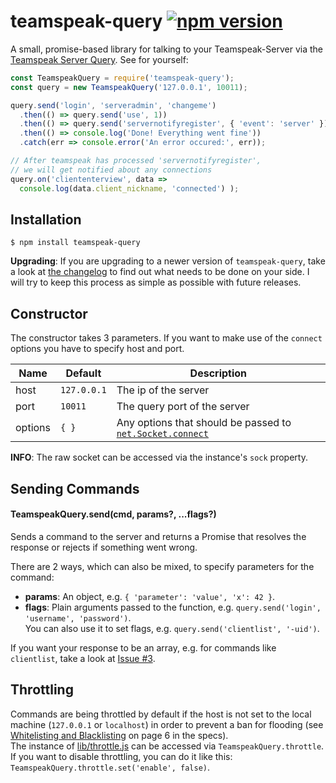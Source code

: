 # teamspeak-query [![npm version](https://badge.fury.io/js/teamspeak-query.svg)](https://badge.fury.io/js/teamspeak-query)
A small, promise-based library for talking to your Teamspeak-Server via the [Teamspeak Server Query](http://media.teamspeak.com/ts3_literature/TeamSpeak%203%20Server%20Query%20Manual.pdf). See for yourself:

```javascript
const TeamspeakQuery = require('teamspeak-query');
const query = new TeamspeakQuery('127.0.0.1', 10011);

query.send('login', 'serveradmin', 'changeme')
  .then(() => query.send('use', 1))
  .then(() => query.send('servernotifyregister', { 'event': 'server' }))
  .then(() => console.log('Done! Everything went fine'))
  .catch(err => console.error('An error occured:', err));

// After teamspeak has processed 'servernotifyregister',
// we will get notified about any connections
query.on('cliententerview', data =>
  console.log(data.client_nickname, 'connected') );
```

## Installation
```shell
$ npm install teamspeak-query
```
**Upgrading**: If you are upgrading to a newer version of `teamspeak-query`, take a look at [the changelog](https://github.com/schroffl/teamspeak-query/releases) to find out what needs to be done on your side. I will try to keep this process as simple as possible with future releases.

## Constructor
The constructor takes 3 parameters. If you want to make use of the `connect` options you have to specify host and port.

| Name    | Default     | Description                                     |
| ------- | ----------- | ----------------------------------------------- |
| host    | `127.0.0.1` | The ip of the server                            |
| port    | `10011`     | The query port of the server                    |
| options | `{ }`       | Any options that should be passed to [`net.Socket.connect`](https://nodejs.org/api/net.html#net_socket_connect_options_connectlistener) |

**INFO**: The raw socket can be accessed via the instance's `sock` property.


## Sending Commands
#### TeamspeakQuery.send(cmd, params?, ...flags?)
Sends a command to the server and returns a Promise that resolves the response or rejects if something went wrong.

There are 2 ways, which can also be mixed, to specify parameters for the command:
* **params**: An object, e.g. `{ 'parameter': 'value', 'x': 42 }`.
* **flags**: Plain arguments passed to the function, e.g. `query.send('login', 'username', 'password')`.  
You can also use it to set flags, e.g. `query.send('clientlist', '-uid')`.

If you want your response to be an array, e.g. for commands like `clientlist`, take a look at [Issue #3](https://github.com/schroffl/teamspeak-query/issues/3#issuecomment-359252099).

## Throttling
Commands are being throttled by default if the host is not set to the local machine (`127.0.0.1` or `localhost`) in order to prevent a ban for flooding (see [Whitelisting and Blacklisting](http://media.teamspeak.com/ts3_literature/TeamSpeak%203%20Server%20Query%20Manual.pdf?#page=6) on page 6 in the specs).  
The instance of [lib/throttle.js](lib/throttle.js) can be accessed via `TeamspeakQuery.throttle`.  
If you want to disable throttling, you can do it like this: `TeamspeakQuery.throttle.set('enable', false)`.
